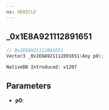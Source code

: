 ```yaml
---
ns: VEHICLE
---
```

## _0x1E8A921112891651

```c
// 0x1E8A921112891651
Vector3 _0x1E8A921112891651(Any p0);
```

```
NativeDB Introduced: v1207
```

## Parameters
* **p0**:

